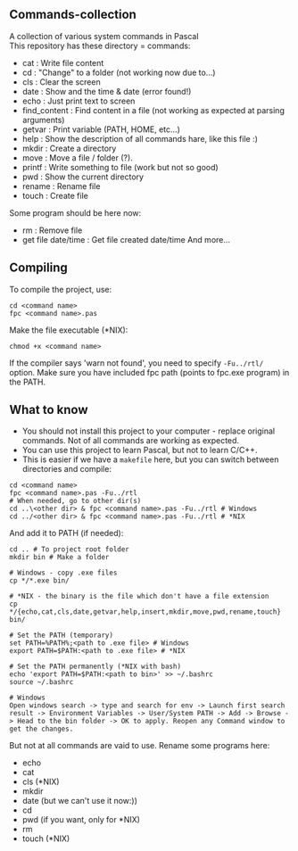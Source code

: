 ## Commands-collection
A collection of various system commands in Pascal <br>
This repository has these directory = commands:
* cat                 : Write file content
* cd                  : "Change" to a folder (not working now due to...)
* cls                 : Clear the screen
* date                : Show and the time & date (error found!)
* echo                : Just print text to screen
* find_content        : Find content in a file (not working as expected at parsing arguments)
* getvar              : Print variable (PATH, HOME, etc...)
* help                : Show the description of all commands hare, like this file :)
* mkdir               : Create a directory
* move                : Move a file / folder (?).
* printf              : Write something to file (work but not so good)
* pwd                 : Show the current directory 
* rename              : Rename file
* touch               : Create file

Some program should be here now:
* rm : Remove file
* get file date/time : Get file created date/time
And more...

## Compiling
To compile the project, use:
```
cd <command name>
fpc <command name>.pas
```

Make the file executable (*NIX):
```
chmod +x <command name>
```

If the compiler says 'warn not found', you need to specify ```-Fu../rtl/``` option. Make sure you have included fpc path (points to fpc.exe program) in the PATH.

## What to know
* You should not install this project to your computer - replace original commands. Not of all commands are working as expected.
* You can use this project to learn Pascal, but not to learn C/C++.
* This is easier if we have a ```makefile``` here, but you can switch between directories and compile:
```
cd <command name>
fpc <command name>.pas -Fu../rtl
# When needed, go to other dir(s)
cd ..\<other dir> & fpc <command name>.pas -Fu../rtl # Windows
cd ../<other dir> & fpc <command name>.pas -Fu../rtl # *NIX
```

And add it to PATH (if needed):
```
cd .. # To project root folder
mkdir bin # Make a folder

# Windows - copy .exe files
cp */*.exe bin/ 

# *NIX - the binary is the file which don't have a file extension
cp */{echo,cat,cls,date,getvar,help,insert,mkdir,move,pwd,rename,touch} bin/

# Set the PATH (temporary)
set PATH=%PATH%;<path to .exe file> # Windows
export PATH=$PATH:<path to .exe file> # *NIX

# Set the PATH permanently (*NIX with bash)
echo 'export PATH=$PATH:<path to bin>' >> ~/.bashrc
source ~/.bashrc

# Windows
Open windows search -> type and search for env -> Launch first search result -> Environment Variables -> User/System PATH -> Add -> Browse -> Head to the bin folder -> OK to apply. Reopen any Command window to get the changes. 
```

But not at all commands are vaid to use. Rename some programs here:
* echo 
* cat
* cls (*NIX)
* mkdir 
* date (but we can't use it now:))
* cd
* pwd (if you want, only for *NIX)
* rm
* touch (*NIX)